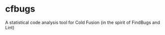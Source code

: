 cfbugs
======

A statistical code analysis tool for Cold Fusion (in the spirit of FindBugs and Lint)
